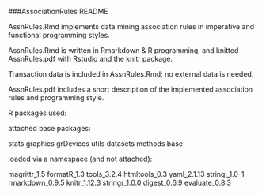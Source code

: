 ###AssociationRules README

AssnRules.Rmd implements data mining association rules in imperative and functional programming styles.

AssnRules.Rmd is written in Rmarkdown & R programming, and knitted AssnRules.pdf with Rstudio and the knitr package.

Transaction data is included in AssnRules.Rmd;  no external data is needed.

AssnRules.pdf includes a short description of the implemented association rules and programming style.

R packages used:

attached base packages:

stats graphics grDevices utils datasets methods base

loaded via a namespace (and not attached):

magrittr_1.5 formatR_1.3 tools_3.2.4 htmltools_0.3
yaml_2.1.13 stringi_1.0-1 rmarkdown_0.9.5 knitr_1.12.3
stringr_1.0.0 digest_0.6.9 evaluate_0.8.3
